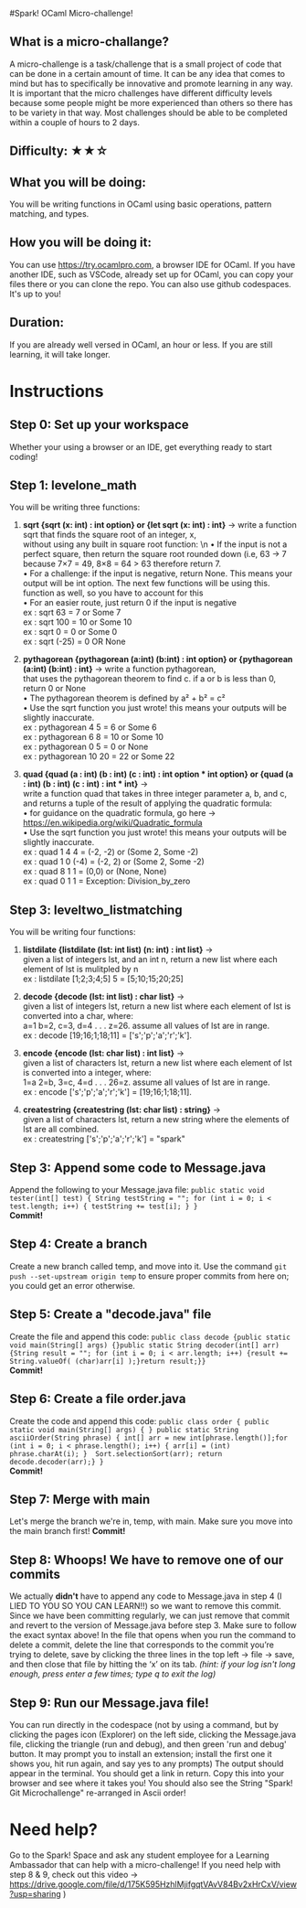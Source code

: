 #Spark! OCaml Micro-challenge!

## What is a micro-challange?
A micro-challenge is a task/challenge that is a small project of code that can be done in a certain amount of time. It can be any idea that comes to mind but has to specifically be innovative and promote learning in any way. It is important that the micro challenges have different difficulty levels because some people might be more experienced than others so there has to be variety in that way. Most challenges should be able to be completed within a couple of hours to 2 days.

## Difficulty: ★★☆

## What you will be doing: 
You will be writing functions in OCaml using basic operations, pattern matching, and types.

## How you will be doing it:
You can use https://try.ocamlpro.com, a browser IDE for OCaml. If you have another IDE, such as VSCode, already set up for OCaml, you can copy your files there or you can clone the repo. You can also use github codespaces. It's up to you!

## Duration:
If you are already well versed in OCaml, an hour or less. If you are still learning, it will take longer.

# Instructions
  
## Step 0: Set up your workspace  
Whether your using a browser or an IDE, get everything ready to start coding!
  
## Step 1: levelone_math
You will be writing three functions:
1) **sqrt {sqrt (x: int) : int option} or {let sqrt (x: int) : int}** -> write a function sqrt that finds the square root of an integer, x,  
   without using any built in square root function: \n
 • If the input is not a perfect square, then return the square root rounded down (i.e, 63 → 7 because 7×7 = 49, 8×8 = 64 > 63 therefore return 7.  
 • For a challenge: if the input is negative, return None. This means your output will be int option. The next few functions will be using this. 
   function as well, so you have to account for this  
 • For an easier route, just return 0 if the input is negative  
   ex : sqrt 63 = 7 or Some 7  
   ex : sqrt 100 = 10 or Some 10  
   ex : sqrt 0 = 0 or Some 0  
   ex : sqrt (-25) = 0 OR None  
   
3) **pythagorean {pythagorean (a:int) (b:int) : int option} or {pythagorean (a:int) (b:int) : int}** → write a function pythagorean,  
   that uses the pythagorean theorem to find c. if a or b is less than 0, return 0 or None  
 • The pythagorean theorem is defined by a² + b² = c²  
 • Use the sqrt function you just wrote! this means your outputs will be slightly inaccurate.  
   ex : pythagorean 4 5 = 6 or Some 6  
   ex : pythagorean 6 8 = 10 or Some 10  
   ex : pythagorean 0 5 = 0 or None  
   ex : pythagorean 10 20 = 22 or Some 22  

5) **quad {quad (a : int) (b : int) (c : int) : int option * int option} or {quad (a : int) (b : int) (c : int) : int * int}** →  
   write a function quad that takes in three integer parameter a, b, and c, and returns a tuple of the result of applying the quadratic formula:  
 • for guidance on the quadratic formula, go here → https://en.wikipedia.org/wiki/Quadratic_formula  
 • Use the sqrt function you just wrote! this means your outputs will be slightly inaccurate.  
   ex : quad 1 4 4 = (-2, -2) or (Some 2, Some -2)  
   ex : quad 1 0 (-4) = (-2, 2) or (Some 2, Some -2)  
   ex : quad 8 1 1 = (0,0) or (None, None)  
   ex : quad 0 1 1 = Exception: Division_by_zero  

## Step 3: leveltwo_listmatching  
You will be writing four functions:  
1) **listdilate {listdilate (lst: int list) (n: int) : int list}** ->  
   given a list of integers lst, and an int n, return a new list where each element of lst is mulitpled by n  
        ex : listdilate [1;2;3;4;5] 5 = [5;10;15;20;25]  
          
2) **decode {decode (lst: int list) : char list}** ->  
   given a list of integers lst, return a new list where each element of lst is converted into a char, where:  
   a=1 b=2, c=3, d=4 . . . z=26. assume all values of lst are in range.  
        ex : decode [19;16;1;18;11] = ['s';'p';'a';'r';'k'].   
   
3) **encode {encode (lst: char list) : int list}** ->  
   given a list of characters lst, return a new list where each element of lst is converted into a integer, where:  
   1=a 2=b, 3=c, 4=d . . . 26=z. assume all values of lst are in range.  
        ex : encode ['s';'p';'a';'r';'k'] = [19;16;1;18;11].  
   
4) **createstring {createstring (lst: char list) : string}** ->  
   given a list of characters lst, return a new string where the elements of lst are all combined.  
        ex : createstring ['s';'p';'a';'r';'k'] = "spark"  

## Step 3: Append some code to Message.java  
Append the following to your Message.java file:
`public static void tester(int[] test) { String testString = ""; for (int i = 0; i < test.length; i++) { testString += test[i]; } }`  
**Commit!**  

## Step 4: Create a branch  
Create a new branch called temp, and move into it. Use the command `git push --set-upstream origin temp` to ensure proper commits from here on; you could get an error otherwise.  

## Step 5: Create a "decode.java" file  
Create the file and append this code:
`public class decode {public static void main(String[] args) {}public static String decoder(int[] arr) {String result = ""; for (int i = 0; i < arr.length; i++) {result += String.valueOf( (char)arr[i] );}return result;}}`  
**Commit!**  
  
## Step 6: Create a file order.java  
Create the code and append this code:
`public class order { public static void main(String[] args) { } public static String asciiOrder(String phrase) { int[] arr = new int[phrase.length()];for (int i = 0; i < phrase.length(); i++) { arr[i] = (int) phrase.charAt(i); } 
Sort.selectionSort(arr); return decode.decoder(arr);} } `  
**Commit!**

## Step 7: Merge with main  
Let's merge the branch we're in, temp, with main. Make sure you move into the main branch first!
**Commit!**

## Step 8: Whoops! We have to remove one of our commits
We actually **didn't** have to append any code to Message.java in step 4 (I LIED TO YOU SO YOU CAN LEARN!!) so we want to remove this commit. Since we have been committing regularly, we can just remove that commit and revert to the version of Message.java before step 3. Make sure to follow the exact syntax above! In the file that opens when you run the command to delete a commit, delete the line that corresponds to the commit you’re trying to delete, save by clicking the three lines in the top left -> file -> save, and then close that file by hitting the ‘x’ on its tab. _(hint: if your log isn't long enough, press enter a few times; type q to exit the log)_  

## Step 9: Run our Message.java file!  
You can run directly in the codespace (not by using a command, but by clicking the pages icon (Explorer) on the left side, clicking the Message.java file, clicking the triangle (run and debug), and then green 'run and debug' button. It may prompt you to install an extension; install the first one it shows you, hit run again, and say yes to any prompts)
The output should appear in the terminal. You should get a link in return. Copy this into your browser and see where it takes you!
You should also see the String "Spark! Git Microchallenge" re-arranged in Ascii order!

# Need help?
Go to the Spark! Space and ask any student employee for a Learning Ambassador that can help with a micro-challenge! If you need help with step 8 & 9, check out this video -> https://drive.google.com/file/d/175K595HzhlMjifgqtVAvV84Bv2xHrCxV/view?usp=sharing )

